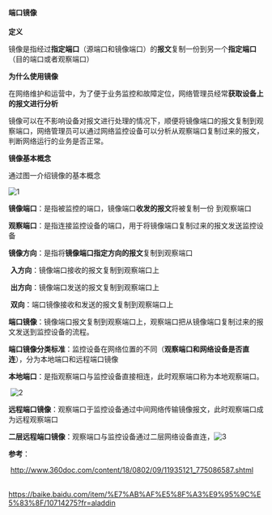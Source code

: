 #### 端口镜像

**定义**

镜像是指经过**指定端口**（源端口和镜像端口）的**报文**复制一份到另一个**指定端口**（目的端口或者观察端口）

**为什么使用镜像**

在网络维护和运营中，为了便于业务监控和故障定位，网络管理员经常**获取设备上的报文进行分析**

镜像可以在不影响设备对报文进行处理的情况下，顺便将镜像端口的报文复制到观察端口，网络管理员可以通过网络监控设备可以分析从观察端口复制过来的报文，判断网络运行的业务是否正常。

**镜像基本概念**

通过图一介绍镜像的基本概念

![1](D:\0-WorkSpace\学习\git\net\1.jpg)

**镜像端口**：是指被监控的端口，镜像端口**收发的报文**将被复制一份 到观察端口

**观察端口**：是指连接监控设备的端口，用于将镜像端口复制过来的报文发送监控设备



**镜像方向**：是指将**镜像端口指定方向的报文**复制到观察端口

​	**入方向**：镜像端口接收的报文复制到观察端口上

​	**出方向**：镜像端口发送的报文复制到观察端口上

​	**双向**：端口镜像接收和发送的报文复制到观察端口上



**端口镜像**：镜像端口报文复制到观察端口上，观察端口把从镜像端口复制过来的报文发送到监控设备的流程。



**端口镜像分类标准**：监控设备在网络位置的不同（**观察端口和网络设备是否直连**），分为本地端口和远程端口镜像



**本地端口**：是指观察端口与监控设备直接相连，此时观察端口称为本地观察端口。

​	![2](D:\0-WorkSpace\学习\git\net\2.jpg)

**远程端口镜像**：观察端口于监控设备通过中间网络传输镜像报文，此时观察端口成为远程观察端口

**二层远程端口镜像**：观察端口与监控设备通过二层网络设备直连，![3](D:\0-WorkSpace\学习\git\net\3.jpg)





**参考**：

​	http://www.360doc.com/content/18/0802/09/11935121_775086587.shtml

​	https://baike.baidu.com/item/%E7%AB%AF%E5%8F%A3%E9%95%9C%E5%83%8F/10714275?fr=aladdin

